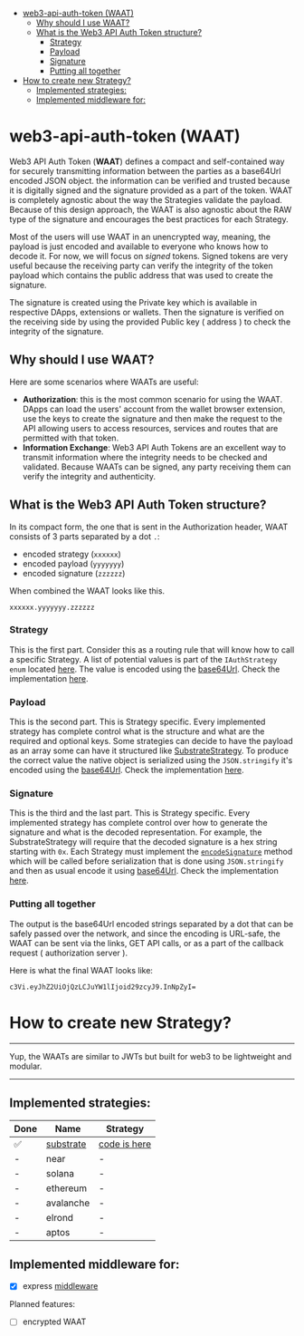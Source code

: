 - [web3-api-auth-token (WAAT)](#web3-api-auth-token-waat)
  - [Why should I use WAAT?](#why-should-i-use-waat)
  - [What is the Web3 API Auth Token structure?](#what-is-the-web3-api-auth-token-structure)
    - [Strategy](#strategy)
    - [Payload](#payload)
    - [Signature](#signature)
    - [Putting all together](#putting-all-together)
- [How to create new Strategy?](#how-to-create-new-strategy)
  - [Implemented strategies:](#implemented-strategies)
  - [Implemented middleware for:](#implemented-middleware-for)

# web3-api-auth-token (WAAT)

Web3 API Auth Token (**WAAT**) defines a compact and self-contained way for securely transmitting information between the parties as a base64Url encoded JSON object. the information can be verified and trusted because it is digitally signed and the signature provided as a part of the token. WAAT is completely agnostic about the way the Strategies validate the payload. Because of this design approach, the WAAT is also agnostic about the RAW type of the signature and encourages the best practices for each Strategy.

Most of the users will use WAAT in an unencrypted way, meaning, the payload is just encoded and available to everyone who knows how to decode it. For now, we will focus on _signed_ tokens. Signed tokens are very useful because the receiving party can verify the integrity of the token payload which contains the public address that was used to create the signature.

The signature is created using the Private key which is available in respective DApps, extensions or wallets. Then the signature is verified on the receiving side by using the provided Public key ( address ) to check the integrity of the signature.

## Why should I use WAAT?

Here are some scenarios where WAATs are useful:

- **Authorization**: this is the most common scenario for using the WAAT. DApps can load the users' account from the wallet browser extension, use the keys to create the signature and then make the request to the API allowing users to access resources, services and routes that are permitted with that token.
- **Information Exchange**: Web3 API Auth Tokens are an excellent way to transmit information where the integrity needs to be checked and validated. Because WAATs can be signed, any party receiving them can verify the integrity and authenticity.

## What is the Web3 API Auth Token structure?

In its compact form, the one that is sent in the Authorization header, WAAT consists of 3 parts separated by a dot `.`:

- encoded strategy (`xxxxxx`)
- encoded payload (`yyyyyyy`)
- encoded signature (`zzzzzz`)

When combined the WAAT looks like this.

`xxxxxx.yyyyyyy.zzzzzz`

### Strategy

This is the first part. Consider this as a routing rule that will know how to call a specific Strategy. A list of potential values is part of the `IAuthStrategy enum` located [here](./src/strategies/strategies.ts). The value is encoded using the [base64Url](./src/utils/base64url.ts). Check the implementation [here](./src/strategies/BaseStrategy.ts).

### Payload

This is the second part. This is Strategy specific. Every implemented strategy has complete control what is the structure and what are the required and optional keys. Some strategies can decide to have the payload as an array some can have it structured like [SubstrateStrategy](./src/strategies/substrate/index.ts). To produce the correct value the native object is serialized using the `JSON.stringify` it's encoded using the [base64Url](./src/utils/base64url.ts). Check the implementation [here](./src/strategies/BaseStrategy.ts).

### Signature

This is the third and the last part. This is Strategy specific. Every implemented strategy has complete control over how to generate the signature and what is the decoded representation. For example, the SubstrateStrategy will require that the decoded signature is a hex string starting with `0x`. Each Strategy must implement the [`encodeSignature`](./src/strategies/BaseStrategy.ts) method which will be called before serialization that is done using `JSON.stringify` and then as usual encode it using [base64Url](./src/utils/base64url.ts). Check the implementation [here](./src/strategies/BaseStrategy.ts).

### Putting all together

The output is the base64Url encoded strings separated by a dot that can be safely passed over the network, and since the encoding is URL-safe, the WAAT can be sent via the links, GET API calls, or as a part of the callback request ( authorization server ).

Here is what the final WAAT looks like:

```
c3Vi.eyJhZ2UiOjQzLCJuYW1lIjoid29zcyJ9.InNpZyI=
```

# How to create new Strategy?

---

Yup, the WAATs are similar to JWTs but built for web3 to be lightweight and modular.

---

## Implemented strategies:

| Done | Name                              | Strategy                                    |
| ---- | --------------------------------- | ------------------------------------------- |
| ✅   | [substrate](https://substrate.io) | [code is here](./src/strategies/substrate/) |
| -    | near                              | -                                           |
| -    | solana                            | -                                           |
| -    | ethereum                          | -                                           |
| -    | avalanche                         | -                                           |
| -    | elrond                            | -                                           |
| -    | aptos                             | -                                           |

## Implemented middleware for:

- [x] express [middleware](./src/express/authMiddleware.ts)

Planned features:

- [ ] encrypted WAAT

